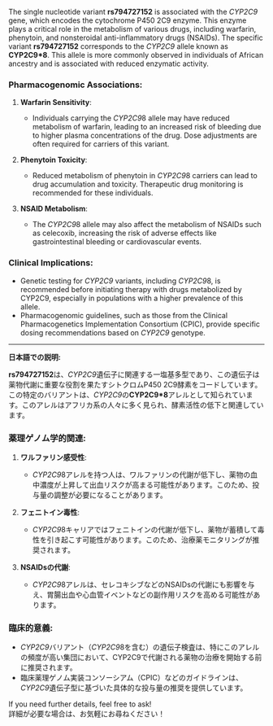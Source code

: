 The single nucleotide variant **rs794727152** is associated with the *CYP2C9* gene, which encodes the cytochrome P450 2C9 enzyme. This enzyme plays a critical role in the metabolism of various drugs, including warfarin, phenytoin, and nonsteroidal anti-inflammatory drugs (NSAIDs). The specific variant **rs794727152** corresponds to the *CYP2C9* allele known as **CYP2C9*8**. This allele is more commonly observed in individuals of African ancestry and is associated with reduced enzymatic activity.

### Pharmacogenomic Associations:
1. **Warfarin Sensitivity**:
   - Individuals carrying the *CYP2C9*8 allele may have reduced metabolism of warfarin, leading to an increased risk of bleeding due to higher plasma concentrations of the drug. Dose adjustments are often required for carriers of this variant.
   
2. **Phenytoin Toxicity**:
   - Reduced metabolism of phenytoin in *CYP2C9*8 carriers can lead to drug accumulation and toxicity. Therapeutic drug monitoring is recommended for these individuals.

3. **NSAID Metabolism**:
   - The *CYP2C9*8 allele may also affect the metabolism of NSAIDs such as celecoxib, increasing the risk of adverse effects like gastrointestinal bleeding or cardiovascular events.

### Clinical Implications:
- Genetic testing for *CYP2C9* variants, including *CYP2C9*8, is recommended before initiating therapy with drugs metabolized by CYP2C9, especially in populations with a higher prevalence of this allele.
- Pharmacogenomic guidelines, such as those from the Clinical Pharmacogenetics Implementation Consortium (CPIC), provide specific dosing recommendations based on *CYP2C9* genotype.

---

**日本語での説明:**

**rs794727152**は、*CYP2C9*遺伝子に関連する一塩基多型であり、この遺伝子は薬物代謝に重要な役割を果たすシトクロムP450 2C9酵素をコードしています。この特定のバリアントは、*CYP2C9*の**CYP2C9*8**アレルとして知られています。このアレルはアフリカ系の人々に多く見られ、酵素活性の低下と関連しています。

### 薬理ゲノム学的関連:
1. **ワルファリン感受性**:
   - *CYP2C9*8アレルを持つ人は、ワルファリンの代謝が低下し、薬物の血中濃度が上昇して出血リスクが高まる可能性があります。このため、投与量の調整が必要になることがあります。

2. **フェニトイン毒性**:
   - *CYP2C9*8キャリアではフェニトインの代謝が低下し、薬物が蓄積して毒性を引き起こす可能性があります。このため、治療薬モニタリングが推奨されます。

3. **NSAIDsの代謝**:
   - *CYP2C9*8アレルは、セレコキシブなどのNSAIDsの代謝にも影響を与え、胃腸出血や心血管イベントなどの副作用リスクを高める可能性があります。

### 臨床的意義:
- *CYP2C9*バリアント（*CYP2C9*8を含む）の遺伝子検査は、特にこのアレルの頻度が高い集団において、CYP2C9で代謝される薬物の治療を開始する前に推奨されます。
- 臨床薬理ゲノム実装コンソーシアム（CPIC）などのガイドラインは、*CYP2C9*遺伝子型に基づいた具体的な投与量の推奨を提供しています。

If you need further details, feel free to ask!  
詳細が必要な場合は、お気軽にお尋ねください！